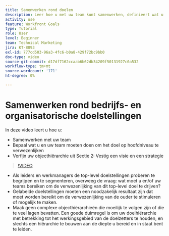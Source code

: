 ```yaml
---
title: Samenwerken rond doelen
description: Leer hoe u met uw team kunt samenwerken, definieert wat u en uw team moeten doen om het doel op het hoogste niveau te bereiken en verfijnen uw objecthiërarchie.
activity: use
feature: Workfront Goals
type: Tutorial
role: User
level: Beginner
team: Technical Marketing
jira: KT-8893
exl-id: 777cd503-96a3-4fc6-b0a8-429f72bc9bb0
doc-type: video
source-git-commit: d17df7162ccaab6b62db34209f50131927c0a532
workflow-type: tm+mt
source-wordcount: '171'
ht-degree: 0%

---
```


# Samenwerken rond bedrijfs- en organisatorische doelstellingen

In deze video leert u hoe u:

* Samenwerken met uw team
* Bepaal wat u en uw team moeten doen om het doel op hoofdniveau te verwezenlijken
* Verfijn uw objecthiërarchie uit Sectie 2: Vestig een visie en een strategie

>[!VIDEO](https://video.tv.adobe.com/v/335187/?quality=12&learn=on&enablevpops)

<!--
Pro-tips graphic
-->

* Als leiders en werkmanagers de top-level doelstellingen proberen te begrijpen en te segmenteren, overweeg de vraag: wat moet u en/of uw teams bereiken om de verwezenlijking van dit top-level doel te drijven?
* Gelabelde doelstellingen moeten een noodzakelijk resultaat zijn dat moet worden bereikt om de verwezenlijking van de ouder te stimuleren of mogelijk te maken.
* Maak geen complexe objecthiërarchieën die moeilijk te volgen zijn of die te veel lagen bevatten. Een goede duimregel is om uw doelhiërarchie met betrekking tot het werkingsgebied van de doelzetters te houden, en slechts een hiërarchie te bouwen aan de diepte u bereid en in staat bent te leiden.
